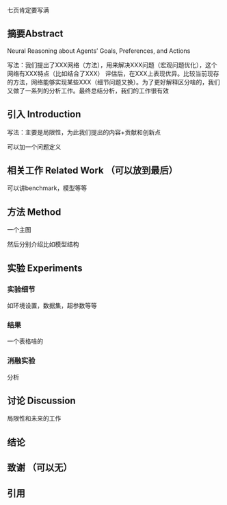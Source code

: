 七页肯定要写满









## 摘要Abstract

Neural Reasoning about Agents’ Goals, Preferences, and Actions 

写法：我们提出了XXX网络（方法），用来解决XXX问题（宏观问题优化），这个网络有XXX特点（比如结合了XXX） 评估后，在XXX上表现优异。比较当前现存的方法，网络能够实现某些XXX（细节问题又换）。为了更好解释区分啥的，我们又做了一系列的分析工作。最终总结分析，我们的工作很有效



## 引入 Introduction

写法：主要是局限性，为此我们提出的内容+贡献和创新点



可以加一个问题定义

## 相关工作 Related Work （可以放到最后）

可以讲benchmark，模型等等





## 方法 Method

一个主图

然后分别介绍比如模型结构





## 实验 Experiments

### 实验细节

如环境设置，数据集，超参数等等

### 结果

一个表格啥的



### 消融实验

分析



## 讨论 Discussion

 局限性和未来的工作



## 结论



## 致谢 （可以无）



## 引用